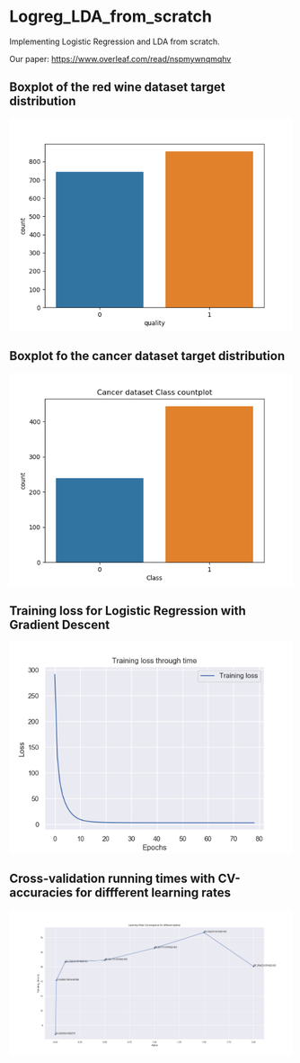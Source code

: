 # Logreg_LDA_from_scratch
Implementing Logistic Regression and LDA from scratch. 

Our paper: 
https://www.overleaf.com/read/nspmywnqmqhv

## Boxplot of the red wine dataset target distribution 
![](figs/redwine_countplot.png)

## Boxplot fo the cancer dataset target distribution 
![](figs/cancer_countplot.png)

## Training loss for Logistic Regression with Gradient Descent
![](figs/training_loss_ex.png)

## Cross-validation running times with CV-accuracies for diffferent learning rates 
![](figs/alphas_convergence.png)
